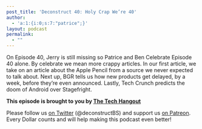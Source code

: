 ```yaml
---
post_title: 'Deconstruct 40: Holy Crap We’re 40'
author:
  - 'a:1:{i:0;s:7:"patrice";}'
layout: podcast
permalink:
  - ""
---
```

On Episode 40, Jerry is still missing so Patrice and Ben Celebrate Episode 40 alone.  By celebrate we mean more crappy articles.  In our first article, we take on an article about the Apple Pencil from a source we never expected to talk about.  Next up, BGR tells us how new products get delayed, by a week, before they’re even announced.  Lastly, Tech Crunch predicts the doom of Android over Stagefright.

**This episode is brought to you by [The Tech Hangout](http://thetechhangout.com)**

Please follow us [on Twitter](http://twitter.com/deconstructBS) (@deconstructBS) and support us [on Patreon](http://patreon.com/deconstruct). Every Dollar counts and will help making this podcast even better!
